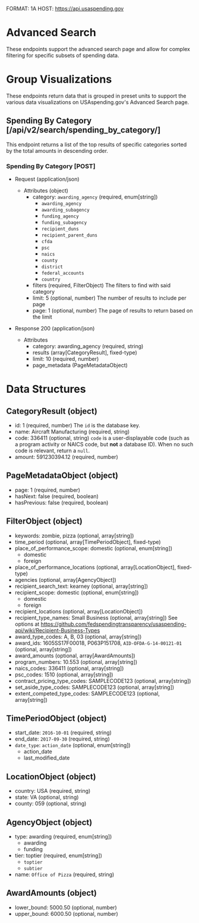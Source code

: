 FORMAT: 1A
HOST: https://api.usaspending.gov

# Advanced Search

These endpoints support the advanced search page and allow for complex filtering for specific subsets of spending data.

# Group Visualizations

These endpoints return data that is grouped in preset units to support the various data visualizations on USAspending.gov's Advanced Search page.

## Spending By Category [/api/v2/search/spending_by_category/]

This endpoint returns a list of the top results of specific categories sorted by the total amounts in descending order.

### Spending By Category [POST]

+ Request (application/json)
    + Attributes (object)
        + category: `awarding_agency` (required, enum[string])
            + `awarding_agency`
            + `awarding_subagency`
            + `funding_agency`
            + `funding_subagency`
            + `recipient_duns`
            + `recipient_parent_duns`
            + `cfda`
            + `psc`
            + `naics`
            + `county`
            + `district`
            + `federal_accounts`
            + `country`
            <!-- + `state_territory` -->
        + filters (required, FilterObject)
            The filters to find with said category
        + limit: 5 (optional, number)
            The number of results to include per page
        + page: 1 (optional, number)
            The page of results to return based on the limit

+ Response 200 (application/json)
    + Attributes
        + category: awarding_agency (required, string)
        + results (array[CategoryResult], fixed-type)
        + limit: 10 (required, number)
        + page_metadata (PageMetadataObject)

# Data Structures

## CategoryResult (object)
+ id: 1 (required, number)
    The `id` is the database key.
+ name: Aircraft Manufacturing (required, string)
+ code: 336411 (optional, string)
    `code` is a user-displayable code (such as a program activity or NAICS code, but **not** a database ID). When no such code is relevant, return a `null`.
+ amount: 591230394.12 (required, number)

## PageMetadataObject (object)
+ page: 1 (required, number)
+ hasNext: false (required, boolean)
+ hasPrevious: false (required, boolean)

## FilterObject (object)
+ keywords: zombie, pizza (optional, array[string])
+ time_period (optional, array[TimePeriodObject], fixed-type)
+ place_of_performance_scope: domestic (optional, enum[string])
    + domestic
    + foreign
+ place_of_performance_locations (optional, array[LocationObject], fixed-type)
+ agencies (optional, array[AgencyObject])
+ recipient_search_text: kearney (optional, array[string])
+ recipient_scope: domestic (optional, enum[string])
    + domestic
    + foreign
+ recipient_locations (optional, array[LocationObject])
+ recipient_type_names: Small Business (optional, array[string])
    See options at https://github.com/fedspendingtransparency/usaspending-api/wiki/Recipient-Business-Types
+ award_type_codes: A, B, 03 (optional, array[string])
+ award_ids: 1605SS17F00018, P063P151708, `AID-OFDA-G-14-00121-01` (optional, array[string])
+ award_amounts (optional, array[AwardAmounts])
+ program_numbers: 10.553 (optional, array[string])
+ naics_codes: 336411 (optional, array[string])
+ psc_codes: 1510 (optional, array[string])
+ contract_pricing_type_codes: SAMPLECODE123 (optional, array[string])
+ set_aside_type_codes: SAMPLECODE123 (optional, array[string])
+ extent_competed_type_codes: SAMPLECODE123 (optional, array[string])

## TimePeriodObject (object)
+ start_date: `2016-10-01` (required, string)
+ end_date: `2017-09-30` (required, string)
+ `date_type`: `action_date` (optional, enum[string])
    + action_date
    + last_modified_date

## LocationObject (object)
+ country: USA (required, string)
+ state: VA (optional, string)
+ county: 059 (optional, string)

## AgencyObject (object)
+ type: awarding (required, enum[string])
    + awarding
    + funding
+ tier: toptier (required, enum[string])
    + `toptier`
    + `subtier`
+ name: `Office of Pizza` (required, string)

## AwardAmounts (object)
+ lower_bound: 5000.50 (optional, number)
+ upper_bound: 6000.50 (optional, number)
